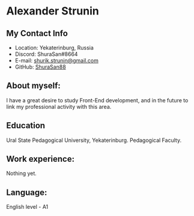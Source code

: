 # __Alexander Strunin__
## My Contact Info
* Location: Yekaterinburg, Russia
* Discord: ShuraSan#8664
* E-mail: shurik.strunin@gmail.com
* GitHub: [ShuraSan88](https://github.com/ShuraSan88)
## About myself:
I have a great desire to study Front-End development, and in the future to link my professional activity with this area.
## Education
Ural State Pedagogical University, Yekaterinburg.
Pedagogical Faculty.
## Work experience:
Nothing yet.
## Language:
English level - A1